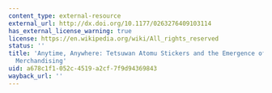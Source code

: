 ```yaml
---
content_type: external-resource
external_url: http://dx.doi.org/10.1177/0263276409103114
has_external_license_warning: true
license: https://en.wikipedia.org/wiki/All_rights_reserved
status: ''
title: 'Anytime, Anywhere: Tetsuwan Atomu Stickers and the Emergence of Character
  Merchandising'
uid: a678c1f1-052c-4519-a2cf-7f9d94369843
wayback_url: ''
---
```

